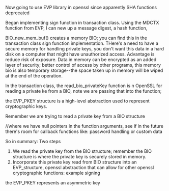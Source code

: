 Now going to use EVP library in openssl since apparently SHA functions deprecated

Began implementing sign function in transaction class. Using the MDCTX function from EVP,
I can new up a message digest, a hash function,


BIO_new_mem_buf() creates a memory BIO; you can find this in the transaction class sign function implementation. THere's a need to have a secure memory for handling private keys, you don't want this data in a hard disk on a computer that might have unauthorized access. Advantage is reduce risk of exposure. Data in memory can be encrypted as an added layer of security; better control of access by other programs, this memory bio is also temporary storage--the space taken up in memory will be wiped at the end of the operation. 

In the transaction class, the read_bio_privateKey function is n OpenSSL for reading a private ke from a BIO, note we are passing that into the function;

the EVP_PKEY structure is a high-level abstraction used to represent cryptographic keys.

Remember we are trying to read a private key from a BIO structure

//where we have null pointers in the function arguments, see  if in the future there's room for callback functions like: password handling or custom data

So in summary: Two steps
1. We read the private key from the BIO structure; remember the BIO structure is where the private key is securely stored in memory.
2. Incorporate this private key read from BIO structure into an EVP_structure, openssl abstraction that can allow for other openssl cryptographic functions: example signing


the EVP_PKEY represents an asymmetric key